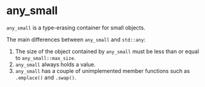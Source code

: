 # any_small
`any_small` is a type-erasing container for small objects.

The main differences between `any_small` and `std::any`:

1. The size of the object contained by `any_small` must be less than or equal to `any_small::max_size`.
2. `any_small` always holds a value.
3. `any_small` has a couple of unimplemented member functions such as `.emplace()` and `.swap()`.

